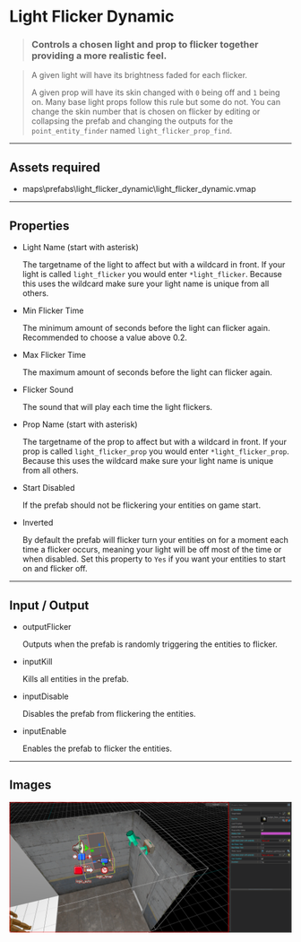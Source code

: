 # Light Flicker Dynamic

> ### Controls a chosen light and prop to flicker together providing a more realistic feel.

> A given light will have its brightness faded for each flicker.
> 
> A given prop will have its skin changed with `0` being off and `1` being on. Many base light props follow this rule but some do not. You can change the skin number that is chosen on flicker by editing or collapsing the prefab and changing the outputs for the `point_entity_finder` named `light_flicker_prop_find`.

---

## Assets required

- maps\prefabs\light_flicker_dynamic\light_flicker_dynamic.vmap

---

## Properties

- Light Name (start with asterisk)

    The targetname of the light to affect but with a wildcard in front. If your light is called `light_flicker` you would enter `*light_flicker`. Because this uses the wildcard make sure your light name is unique from all others.

- Min Flicker Time

    The minimum amount of seconds before the light can flicker again. Recommended to choose a value above 0.2.

- Max Flicker Time

    The maximum amount of seconds before the light can flicker again.

- Flicker Sound

    The sound that will play each time the light flickers.

- Prop Name (start with asterisk)

    The targetname of the prop to affect but with a wildcard in front. If your prop is called `light_flicker_prop` you would enter `*light_flicker_prop`. Because this uses the wildcard make sure your light name is unique from all others.

- Start Disabled

    If the prefab should not be flickering your entities on game start.

- Inverted

    By default the prefab will flicker turn your entities on for a moment each time a flicker occurs, meaning your light will be off most of the time or when disabled. Set this property to `Yes` if you want your entities to start on and flicker off.

---

## Input / Output

- outputFlicker

    Outputs when the prefab is randomly triggering the entities to flicker.

- inputKill

    Kills all entities in the prefab.

- inputDisable

    Disables the prefab from flickering the entities.

- inputEnable

    Enables the prefab to flicker the entities.

---

## Images

![Example image](.images/example_image.png)